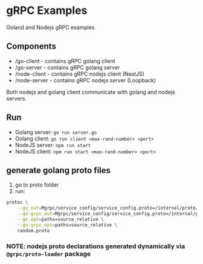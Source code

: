# gRPC Examples

Goland and Nodejs gRPC examples

## Components

- /go-client - contains gRPC golang client
- /go-server - contains gRPC golang server
- /node-client - contains gRPC nodejs client (NestJS)
- /node-server - contains gRPC nodejs server (Loopback)

Both nodejs and golang client communicate with golang and nodejs servers.

## Run

- Golang server: `go run server.go`
- Golang client: `go run client <max-rand-number> <port>`
- NodeJS server: `npm run start`
- NodeJS client: `npm run start <max-rand-number> <port>`

## generate golang proto files

1. go to proto folder
2. run:

```bash
protoc \
    --go_out=Mgrpc/service_config/service_config.proto=/internal/proto/grpc_service_config:. \
    --go-grpc_out=Mgrpc/service_config/service_config.proto=/internal/proto/grpc_service_config:. \
    --go_opt=paths=source_relative \
    --go-grpc_opt=paths=source_relative \
    random.proto
```

### NOTE: nodejs proto declarations generated dynamically via `@grpc/proto-loader` package
